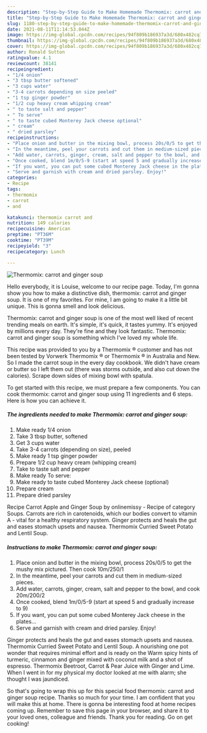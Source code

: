 ```yaml
---
description: "Step-by-Step Guide to Make Homemade Thermomix: carrot and ginger soup"
title: "Step-by-Step Guide to Make Homemade Thermomix: carrot and ginger soup"
slug: 1180-step-by-step-guide-to-make-homemade-thermomix-carrot-and-ginger-soup
date: 2021-08-11T11:14:53.044Z
image: https://img-global.cpcdn.com/recipes/94f809b186937a3d/680x482cq70/thermomix-carrot-and-ginger-soup-recipe-main-photo.jpg
thumbnail: https://img-global.cpcdn.com/recipes/94f809b186937a3d/680x482cq70/thermomix-carrot-and-ginger-soup-recipe-main-photo.jpg
cover: https://img-global.cpcdn.com/recipes/94f809b186937a3d/680x482cq70/thermomix-carrot-and-ginger-soup-recipe-main-photo.jpg
author: Ronald Sutton
ratingvalue: 4.1
reviewcount: 38141
recipeingredient:
- "1/4 onion"
- "3 tbsp butter softened"
- "3 cups water"
- "3-4 carrots depending on size peeled"
- "1 tsp ginger powder"
- "1/2 cup heavy cream whipping cream"
- " to taste salt and pepper"
- " To serve"
- " to taste cubed Monterey Jack cheese optional"
- " cream"
- " dried parsley"
recipeinstructions:
- "Place onion and butter in the mixing bowl, process 20s/0/5 to get the mushy mix pictured. Then cook 10m/250/1"
- "In the meantime, peel your carrots and cut them in medium-sized pieces."
- "Add water, carrots, ginger, cream, salt and pepper to the bowl, and cook 20m/200/2"
- "Once cooked, blend 1m/0/5-9 (start at speed 5 and gradually increase to 9)"
- "If you want, you can put some cubed Monterey Jack cheese in the plates..."
- "Serve and garnish with cream and dried parsley. Enjoy!"
categories:
- Recipe
tags:
- thermomix
- carrot
- and

katakunci: thermomix carrot and 
nutrition: 149 calories
recipecuisine: American
preptime: "PT36M"
cooktime: "PT39M"
recipeyield: "3"
recipecategory: Lunch

---
```



![Thermomix: carrot and ginger soup](https://img-global.cpcdn.com/recipes/94f809b186937a3d/680x482cq70/thermomix-carrot-and-ginger-soup-recipe-main-photo.jpg)

Hello everybody, it is Louise, welcome to our recipe page. Today, I'm gonna show you how to make a distinctive dish, thermomix: carrot and ginger soup. It is one of my favorites. For mine, I am going to make it a little bit unique. This is gonna smell and look delicious.

Thermomix: carrot and ginger soup is one of the most well liked of recent trending meals on earth. It's simple, it's quick, it tastes yummy. It's enjoyed by millions every day. They're fine and they look fantastic. Thermomix: carrot and ginger soup is something which I've loved my whole life.

This recipe was provided to you by a Thermomix ® customer and has not been tested by Vorwerk Thermomix ® or Thermomix ® in Australia and New. So I made the carrot soup in the every day cookbook. We didn&#39;t have cream or butter so I left them out (there was storms outside, and also cut down the calories). Scrape down sides of mixing bowl with spatula.


To get started with this recipe, we must prepare a few components. You can cook thermomix: carrot and ginger soup using 11 ingredients and 6 steps. Here is how you can achieve it.

<!--inarticleads1-->

##### The ingredients needed to make Thermomix: carrot and ginger soup:

1. Make ready 1/4 onion
1. Take 3 tbsp butter, softened
1. Get 3 cups water
1. Take 3-4 carrots (depending on size), peeled
1. Make ready 1 tsp ginger powder
1. Prepare 1/2 cup heavy cream (whipping cream)
1. Take  to taste salt and pepper
1. Make ready  To serve:
1. Make ready  to taste cubed Monterey Jack cheese (optional)
1. Prepare  cream
1. Prepare  dried parsley


Recipe Carrot Apple and Ginger Soup by onlinemissy - Recipe of category Soups. Carrots are rich in carotenoids, which our bodies convert to vitamin A - vital for a healthy respiratory system. Ginger protects and heals the gut and eases stomach upsets and nausea. Thermomix Curried Sweet Potato and Lentil Soup. 

<!--inarticleads2-->

##### Instructions to make Thermomix: carrot and ginger soup:

1. Place onion and butter in the mixing bowl, process 20s/0/5 to get the mushy mix pictured. Then cook 10m/250/1
1. In the meantime, peel your carrots and cut them in medium-sized pieces.
1. Add water, carrots, ginger, cream, salt and pepper to the bowl, and cook 20m/200/2
1. Once cooked, blend 1m/0/5-9 (start at speed 5 and gradually increase to 9)
1. If you want, you can put some cubed Monterey Jack cheese in the plates...
1. Serve and garnish with cream and dried parsley. Enjoy!


Ginger protects and heals the gut and eases stomach upsets and nausea. Thermomix Curried Sweet Potato and Lentil Soup. A nourishing one pot wonder that requires minimal effort and is ready on the Warm spicy hints of turmeric, cinnamon and ginger mixed with coconut milk and a shot of espresso. Thermomix Beetroot, Carrot &amp; Pear Juice with Ginger and Lime. When I went in for my physical my doctor looked at me with alarm; she thought I was jaundiced. 

So that's going to wrap this up for this special food thermomix: carrot and ginger soup recipe. Thanks so much for your time. I am confident that you will make this at home. There is gonna be interesting food at home recipes coming up. Remember to save this page in your browser, and share it to your loved ones, colleague and friends. Thank you for reading. Go on get cooking!
